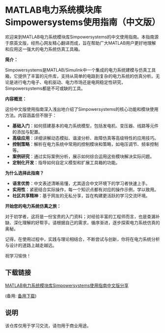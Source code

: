 # MATLAB电力系统模块库Simpowersystems使用指南（中文版）

欢迎来到MATLAB电力系统模块库Simpowersystems的中文使用指南。本指南源于原英文版，经热心网友精心翻译而成，旨在帮助广大MATLAB用户更好地理解和应用这一强大的电力系统仿真工具箱。

**简介：**

Simpowersystems是MATLAB/Simulink中一个集成的电力系统建模与仿真工具箱，它提供了丰富的元件库，支持从简单的电路到复杂的电力系统的仿真分析。无论是进行电力电子、电机驱动、电力市场还是电网稳定性研究，Simpowersystems都是不可或缺的工具。

**内容概览：**

这份中文版使用指南深入浅出地介绍了Simpowersystems的核心功能和模块使用方法。内容涵盖但不限于：
- **基础入门**：如何搭建基本的电力系统模型，包括发电机、变压器、线路等元件的添加与配置。
- **高级应用**：详细讲解动态模拟、谐波分析、故障仿真等高级特性的应用技巧。
- **控制策略**：解析在电力系统中常用的控制模块和策略，如电压调节、频率控制等。
- **案例研究**：通过实际案例分析，展示如何综合运用这些模块解决实际问题。
- **定制化开发**：指导如何自定义模型和扩展工具箱的功能。

**为什么选择此指南？**

- **语言优势**：中文表述清晰易懂，尤其适合中文环境下的学习者快速上手。
- **实用性**：紧密结合实际操作，每一个知识点都有对应的操作示例，学以致用。
- **社区共享精神**：基于网友的无私分享，旨在构建更活跃的学习交流环境。

**开始您的电力系统仿真之旅：**

对于初学者，这将是一份宝贵的入门资料；对经验丰富的工程师而言，也是查漏补缺、深化理解的好帮手。请根据自己的需求，循序渐进，逐步探索电力系统仿真的奥秘。

记得，在使用过程中，实践与理论相结合，不断尝试与创新，你将在电力系统分析与设计的道路上越走越远。

祝学习愉快！

## 下载链接
[MATLAB电力系统模块库Simpowersystems使用指南中文版分享](https://pan.quark.cn/s/af308295a888) 

(备用: [备用下载](https://pan.baidu.com/s/1ieGdCSgt21oTieUGjQc3Hw?pwd=1234))

## 说明

该仓库仅用于学习交流，请勿用于商业用途。
